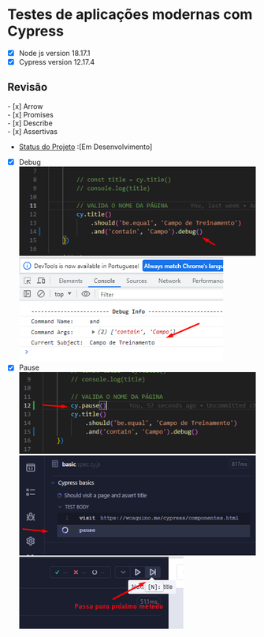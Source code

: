 # Testes de aplicações modernas com Cypress
- [X] Node js version 18.17.1
- [X] Cypress version 12.17.4

<h2> Revisão</h2>
- [x] Arrow <br>       
- [x] Promises <br>
- [x] Describe <br>
- [x] Assertivas <br>
 
* [Status do Projeto]() :[Em Desenvolvimento] 
   
- [x] Debug <br>
![Alt text](image-3.png)
![Alt text](image-4.png)
- [x] Pause <br>
![Alt text](image-5.png)
![Alt text](image-6.png)
![Alt text](image-8.png)